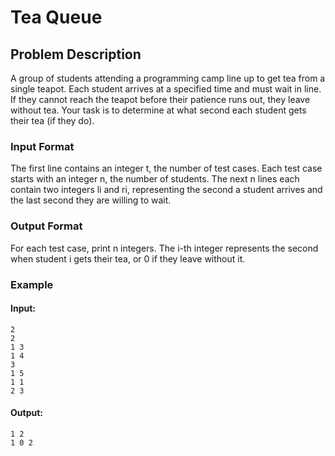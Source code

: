 # Tea Queue

## Problem Description

A group of students attending a programming camp line up to get tea from a single teapot. Each student arrives at a specified time and must wait in line. If they cannot reach the teapot before their patience runs out, they leave without tea. Your task is to determine at what second each student gets their tea (if they do).

### Input Format

The first line contains an integer t, the number of test cases.
Each test case starts with an integer n, the number of students.
The next n lines each contain two integers li and ri, representing the second a student arrives and the last second they are willing to wait.

### Output Format
For each test case, print n integers. The i-th integer represents the second when student i gets their tea, or 0 if they leave without it.

### Example

#### Input:

```
2
2
1 3
1 4
3
1 5
1 1
2 3
```

#### Output:
```
1 2
1 0 2
```
